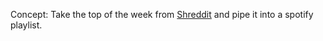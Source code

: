 Concept: Take the top of the week from [Shreddit](reddit.com/r/metal) and pipe it into a spotify playlist.
